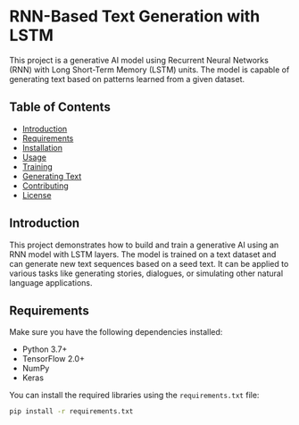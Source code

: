 # RNN-Based Text Generation with LSTM

This project is a generative AI model using Recurrent Neural Networks (RNN) with Long Short-Term Memory (LSTM) units. The model is capable of generating text based on patterns learned from a given dataset.

## Table of Contents

- [Introduction](#introduction)
- [Requirements](#requirements)
- [Installation](#installation)
- [Usage](#usage)
- [Training](#training)
- [Generating Text](#generating-text)
- [Contributing](#contributing)
- [License](#license)

## Introduction

This project demonstrates how to build and train a generative AI using an RNN model with LSTM layers. The model is trained on a text dataset and can generate new text sequences based on a seed text. It can be applied to various tasks like generating stories, dialogues, or simulating other natural language applications.

## Requirements

Make sure you have the following dependencies installed:

- Python 3.7+
- TensorFlow 2.0+
- NumPy
- Keras

You can install the required libraries using the `requirements.txt` file:

```bash
pip install -r requirements.txt

